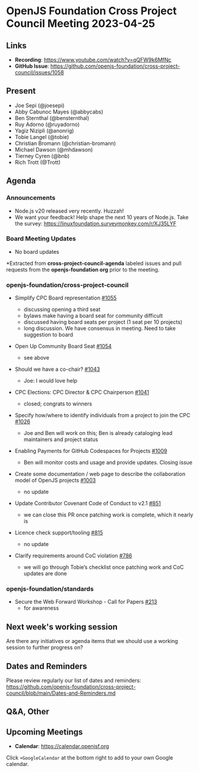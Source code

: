 # OpenJS Foundation Cross Project Council Meeting 2023-04-25

## Links

* **Recording**: https://www.youtube.com/watch?v=qQFW9k6MfNc
* **GitHub Issue**: https://github.com/openjs-foundation/cross-project-council/issues/1058

## Present

* Joe Sepi (@joesepi)
* Abby Cabunoc Mayes (@abbycabs)
* Ben Sternthal (@bensternthal)
* Ruy Adorno (@ruyadorno)
* Yagiz Nizipli (@anonrig)
* Tobie Langel (@tobie)
* Christian Bromann (@christian-bromann)
* Michael Dawson (@mhdawson)
* Tierney Cyren (@bnb)
* Rich Trott (@Trott)

## Agenda

### Announcements

* Node.js v20 released very recently. Huzzah!
* We want your feedback! Help shape the next 10 years of Node.js. Take the survey: https://linuxfoundation.surveymonkey.com/r/XJ35LYF

### Board Meeting Updates

* No board updates

*Extracted from **cross-project-council-agenda** labeled issues and pull requests from the **openjs-foundation org** prior to the meeting.

### openjs-foundation/cross-project-council

* Simplify CPC Board representation [#1055](https://github.com/openjs-foundation/cross-project-council/pull/1055)
  * discussing opening a third seat
  * bylaws make having a board seat for community difficult
  * discussed having board seats per project (1 seat per 10 projects)
  * long discussion. We have consensus in meeting. Need to take suggestion to board

* Open Up Community Board Seat [#1054](https://github.com/openjs-foundation/cross-project-council/issues/1054)
  * see above

* Should we have a co-chair? [#1043](https://github.com/openjs-foundation/cross-project-council/issues/1043)
  * Joe: I would love help

* CPC Elections: CPC Director & CPC Chairperson  [#1041](https://github.com/openjs-foundation/cross-project-council/issues/1041)
  * closed; congrats to winners

* Specify how/where to identify individuals from a project to join the CPC [#1026](https://github.com/openjs-foundation/cross-project-council/issues/1026)
  * Joe and Ben will work on this; Ben is already cataloging lead maintainers and project status

* Enabling Payments for GitHub Codespaces for Projects [#1009](https://github.com/openjs-foundation/cross-project-council/issues/1009)
  * Ben will monitor costs and usage and provide updates. Closing issue

* Create some documentation / web page to describe the collaboration model of OpenJS projects [#1003](https://github.com/openjs-foundation/cross-project-council/issues/1003)
  * no update

* Update Contributor Covenant Code of Conduct to v2.1 [#851](https://github.com/openjs-foundation/cross-project-council/pull/851)
  * we can close this PR once patching work is complete, which it nearly is

* Licence check support/tooling [#815](https://github.com/openjs-foundation/cross-project-council/issues/815)
  * no update

* Clarify requirements around CoC violation [#786](https://github.com/openjs-foundation/cross-project-council/issues/786)
  * we will go through Tobie’s checklist once patching work and CoC updates are done

### openjs-foundation/standards

* Secure the Web Forward Workshop - Call for Papers [#213](https://github.com/openjs-foundation/standards/issues/213)
  * for awareness

## Next week's working session

Are there any initiatives or agenda items that we should use a working session to further progress on?

## Dates and Reminders

Please review regularly our list of dates and reminders:
https://github.com/openjs-foundation/cross-project-council/blob/main/Dates-and-Reminders.md

## Q&A, Other

## Upcoming Meetings

* **Calendar**: <https://calendar.openjsf.org>

Click `+GoogleCalendar` at the bottom right to add to your own Google calendar.
